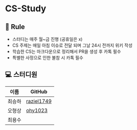 # CS-Study

## 🌳 Rule
- 스터디는 매주 월~금 진행 (공휴일은 x)
- CS 주제는 매일 아침 이슈로 전달 되며 그날 24시 전까지 위키 작성
- 학습한 CS는 마크다운으로 정리해서 PR을 생성 후 카톡 필수
- 특별한 사정으로 인한 불참 시 카톡 필수


## ‍💻  스터디원

| 이름  | GitHub                                     |
|-----|--------------------------------------------|
| 최승하 | [raziel1749](https://github.com/raziel1749) |
| 오형상 | [ohy1023](https://github.com/ohy1023)      |
| 최용수 |                                            |
